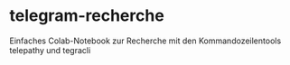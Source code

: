 # telegram-recherche
Einfaches Colab-Notebook zur Recherche mit den Kommandozeilentools telepathy und tegracli
